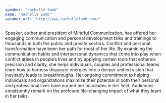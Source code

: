 ```yaml
---
speaker: "rachelle-lamb"
name: "Rachelle Lamb"
speaker_url: "http://www.rachellelamb.com/"
---
```


Speaker, author and president of Mindful Communication, has offered her
engaging communication and personal development talks and trainings to
thousands in both the public and private sectors. Conflict and personal
transformation have been her path for most of her life. By examining the
communication habits and interpersonal dynamics that come into play when
conflict arises in people’s lives and by applying certain tools that enhance
precision and clarity, she helps individuals, couples and professional teams
learn how to harness disparate energies into a deeper unified vision that
inevitably leads to breakthroughs. Her ongoing commitment to helping
individuals and organizations maximize their potential in both their personal
and professional lives have earned her accolades in her field. Audiences
consistently remark on the profound life-changing impact of what they learn in
her talks.
